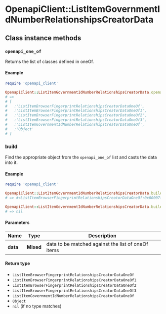 # OpenapiClient::ListItemGovernmentIdNumberRelationshipsCreatorData

## Class instance methods

### `openapi_one_of`

Returns the list of classes defined in oneOf.

#### Example

```ruby
require 'openapi_client'

OpenapiClient::ListItemGovernmentIdNumberRelationshipsCreatorData.openapi_one_of
# =>
# [
#   :'ListItemBrowserFingerprintRelationshipsCreatorDataOneOf',
#   :'ListItemBrowserFingerprintRelationshipsCreatorDataOneOf1',
#   :'ListItemBrowserFingerprintRelationshipsCreatorDataOneOf2',
#   :'ListItemBrowserFingerprintRelationshipsCreatorDataOneOf3',
#   :'ListItemGovernmentIdNumberRelationshipsCreatorDataOneOf',
#   :'Object'
# ]
```

### build

Find the appropriate object from the `openapi_one_of` list and casts the data into it.

#### Example

```ruby
require 'openapi_client'

OpenapiClient::ListItemGovernmentIdNumberRelationshipsCreatorData.build(data)
# => #<ListItemBrowserFingerprintRelationshipsCreatorDataOneOf:0x00007fdd4aab02a0>

OpenapiClient::ListItemGovernmentIdNumberRelationshipsCreatorData.build(data_that_doesnt_match)
# => nil
```

#### Parameters

| Name | Type | Description |
| ---- | ---- | ----------- |
| **data** | **Mixed** | data to be matched against the list of oneOf items |

#### Return type

- `ListItemBrowserFingerprintRelationshipsCreatorDataOneOf`
- `ListItemBrowserFingerprintRelationshipsCreatorDataOneOf1`
- `ListItemBrowserFingerprintRelationshipsCreatorDataOneOf2`
- `ListItemBrowserFingerprintRelationshipsCreatorDataOneOf3`
- `ListItemGovernmentIdNumberRelationshipsCreatorDataOneOf`
- `Object`
- `nil` (if no type matches)

